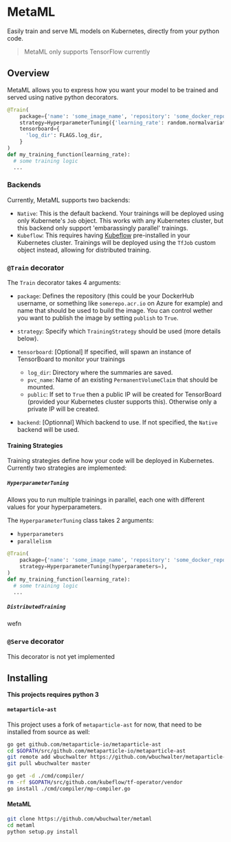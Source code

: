 # MetaML

Easily train and serve ML models on Kubernetes, directly from your python code.

> MetaML only supports TensorFlow currently

## Overview

MetaML allows you to express how you want your model to be trained and served using native python decorators.  

```python
@Train(
    package={'name': 'some_image_name', 'repository': 'some_docker_repo', 'publish': True},
    strategy=HyperparameterTuning({'learning_rate': random.normalvariate(0.5, 0.5)}, parallelism=3),
    tensorboard={
      'log_dir': FLAGS.log_dir,
    }
)
def my_training_function(learning_rate):
  # some training logic
  ...
```

### Backends

Currently, MetaML supports two backends:
* `Native`: This is the default backend. Your trainings will be deployed using only Kubernete's `Job` object. This works with any Kubernetes cluster, but this backend only support 'embarassingly parallel' trainings.
* `Kubeflow`: This requires having [Kubeflow](https://github.com/kubeflow/kubeflow) pre-installed in your Kubernetes cluster. Trainings will be deployed using the `TfJob` custom object instead, allowing for distributed training.

### `@Train` decorator

The `Train` decorator takes 4 arguments:

* `package`: Defines the repository (this could be your DockerHub username, or something like `somerepo.acr.io` on Azure for example) and name that should be used to build the image. You can control wether you want to publish the image by setting `publish` to `True`.
* `strategy`: Specify which `TrainingStrategy` should be used (more details below).
* `tensorboard`: [Optional] If specified, will spawn an instance of TensorBoard to monitor your trainings
  * `log_dir`: Directory where the summaries are saved.
  * `pvc_name`: Name of an existing `PermanentVolumeClaim` that should be mounted.
  * `public`: If set to `True` then a public IP will be created for TensorBoard (provided your Kubernetes cluster supports this). Otherwise only a private IP will be created.

* `backend`: [Optionnal] Which backend to use. If not specified, the `Native` backend will be used.

#### Training Strategies

Training strategies define how your code will be deployed in Kubernetes.  
Currently two strategies are implemented:

##### `HyperparameterTuning`
Allows you to run multiple trainings in parallel, each one with different values for your hyperparameters.

The `HyperparameterTuning` class takes 2 arguments:
* `hyperparameters`
* `parallelism`

```python
@Train(
    package={'name': 'some_image_name', 'repository': 'some_docker_repo', 'publish': True},
    strategy=HyperparameterTuning(hyperparameters=),
)
def my_training_function(learning_rate):
  # some training logic
  ...
```


##### `DistributedTraining`
wefn


### `@Serve` decorator

This decorator is not yet implemented

## Installing

**This projects requires python 3**

#### `metaparticle-ast`

This project uses a fork of `metaparticle-ast` for now, that need to be installed from source as well:

```bash
go get github.com/metaparticle-io/metaparticle-ast
cd $GOPATH/src/github.com/metaparticle-io/metaparticle-ast
git remote add wbuchwalter https://github.com/wbuchwalter/metaparticle-ast
git pull wbuchwalter master

go get -d ./cmd/compiler/
rm -rf $GOPATH/src/github.com/kubeflow/tf-operator/vendor
go install ./cmd/compiler/mp-compiler.go
```

#### MetaML

```bash
git clone https://github.com/wbuchwalter/metaml
cd metaml
python setup.py install
```
